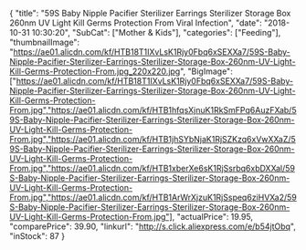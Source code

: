 {
	"title": "59S Baby Nipple Pacifier Sterilizer Earrings Sterilizer Storage Box 260nm UV Light Kill Germs Protection From Viral Infection",
	"date": "2018-10-31 10:30:20",
	"SubCat": ["Mother & Kids"],
	"categories": ["Feeding"],
	"thumbnailImage": "https://ae01.alicdn.com/kf/HTB18T1IXvLsK1Rjy0Fbq6xSEXXa7/59S-Baby-Nipple-Pacifier-Sterilizer-Earrings-Sterilizer-Storage-Box-260nm-UV-Light-Kill-Germs-Protection-From.jpg_220x220.jpg",
	"BigImage": ["https://ae01.alicdn.com/kf/HTB18T1IXvLsK1Rjy0Fbq6xSEXXa7/59S-Baby-Nipple-Pacifier-Sterilizer-Earrings-Sterilizer-Storage-Box-260nm-UV-Light-Kill-Germs-Protection-From.jpg","https://ae01.alicdn.com/kf/HTB1hfqsXjnuK1RkSmFPq6AuzFXab/59S-Baby-Nipple-Pacifier-Sterilizer-Earrings-Sterilizer-Storage-Box-260nm-UV-Light-Kill-Germs-Protection-From.jpg","https://ae01.alicdn.com/kf/HTB1jhSYbNjaK1RjSZKzq6xVwXXaZ/59S-Baby-Nipple-Pacifier-Sterilizer-Earrings-Sterilizer-Storage-Box-260nm-UV-Light-Kill-Germs-Protection-From.jpg","https://ae01.alicdn.com/kf/HTB1xberXe6sK1RjSsrbq6xbDXXal/59S-Baby-Nipple-Pacifier-Sterilizer-Earrings-Sterilizer-Storage-Box-260nm-UV-Light-Kill-Germs-Protection-From.jpg","https://ae01.alicdn.com/kf/HTB1ArWrXjzuK1RjSspeq6ziHVXa2/59S-Baby-Nipple-Pacifier-Sterilizer-Earrings-Sterilizer-Storage-Box-260nm-UV-Light-Kill-Germs-Protection-From.jpg"],
	"actualPrice": 19.95,
	"comparePrice": 39.90,
	"linkurl": "http://s.click.aliexpress.com/e/b54jtObq",
	"inStock": 87
}
